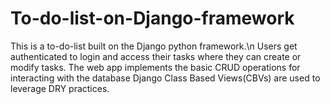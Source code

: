 # To-do-list-on-Django-framework
 This is a to-do-list built on the Django python framework.\n
 Users get authenticated to login and access their tasks where they can create or modify tasks. 
 The web app implements the basic CRUD operations for interacting with the database
 Django Class Based Views(CBVs) are used to leverage DRY practices.
